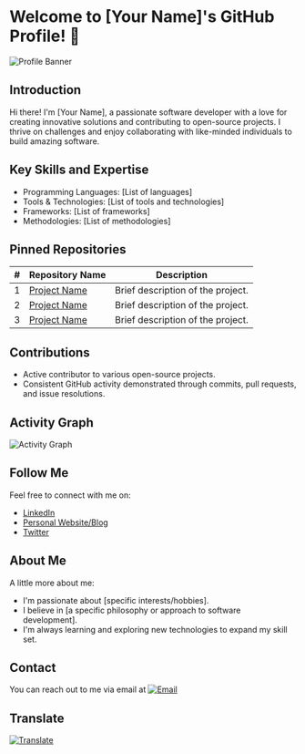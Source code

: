 # Welcome to [Your Name]'s GitHub Profile! 👋

![Profile Banner](link_to_profile_banner_image)

## Introduction
Hi there! I'm [Your Name], a passionate software developer with a love for creating innovative solutions and contributing to open-source projects. I thrive on challenges and enjoy collaborating with like-minded individuals to build amazing software.

## Key Skills and Expertise
- Programming Languages: [List of languages]
- Tools & Technologies: [List of tools and technologies]
- Frameworks: [List of frameworks]
- Methodologies: [List of methodologies]

## Pinned Repositories

| #   | Repository Name                | Description                                     |
| --- | ------------------------------ | ----------------------------------------------- |
| 1   | [Project Name](link_to_repo1) | Brief description of the project.               |
| 2   | [Project Name](link_to_repo2) | Brief description of the project.               |
| 3   | [Project Name](link_to_repo3) | Brief description of the project.               |

## Contributions
- Active contributor to various open-source projects.
- Consistent GitHub activity demonstrated through commits, pull requests, and issue resolutions.

## Activity Graph
![Activity Graph](link_to_activity_graph_image)

## Follow Me
Feel free to connect with me on:
- [LinkedIn](link_to_linkedin_profile)
- [Personal Website/Blog](link_to_personal_website)
- [Twitter](link_to_twitter_profile)

## About Me
A little more about me:
- I'm passionate about [specific interests/hobbies].
- I believe in [a specific philosophy or approach to software development].
- I'm always learning and exploring new technologies to expand my skill set.

## Contact
You can reach out to me via email at [![Email](https://img.shields.io/badge/Email-%20-blue)](mailto:your_email@example.com)

## Translate
[![Translate](https://img.shields.io/badge/Translate-%20-green)](https://translate.google.com/)
